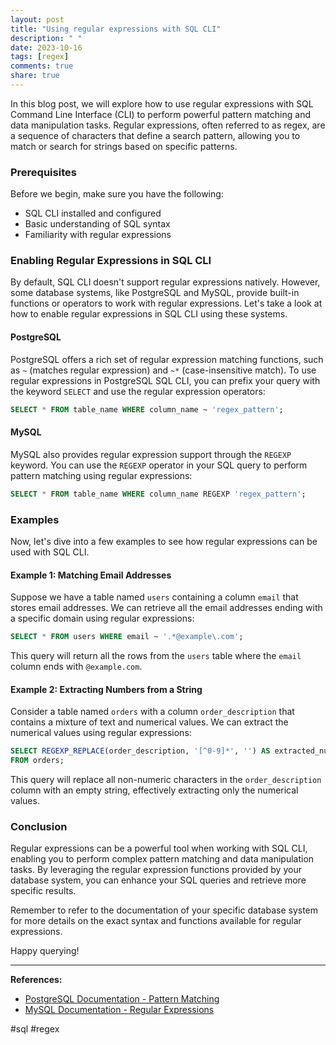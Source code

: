```yaml
---
layout: post
title: "Using regular expressions with SQL CLI"
description: " "
date: 2023-10-16
tags: [regex]
comments: true
share: true
---
```


In this blog post, we will explore how to use regular expressions with SQL Command Line Interface (CLI) to perform powerful pattern matching and data manipulation tasks. Regular expressions, often referred to as regex, are a sequence of characters that define a search pattern, allowing you to match or search for strings based on specific patterns.

### Prerequisites

Before we begin, make sure you have the following:

- SQL CLI installed and configured
- Basic understanding of SQL syntax
- Familiarity with regular expressions

### Enabling Regular Expressions in SQL CLI

By default, SQL CLI doesn't support regular expressions natively. However, some database systems, like PostgreSQL and MySQL, provide built-in functions or operators to work with regular expressions. Let's take a look at how to enable regular expressions in SQL CLI using these systems.

#### PostgreSQL

PostgreSQL offers a rich set of regular expression matching functions, such as `~` (matches regular expression) and `~*` (case-insensitive match). To use regular expressions in PostgreSQL SQL CLI, you can prefix your query with the keyword `SELECT` and use the regular expression operators:

```sql
SELECT * FROM table_name WHERE column_name ~ 'regex_pattern';
```

#### MySQL

MySQL also provides regular expression support through the `REGEXP` keyword. You can use the `REGEXP` operator in your SQL query to perform pattern matching using regular expressions:

```sql
SELECT * FROM table_name WHERE column_name REGEXP 'regex_pattern';
```

### Examples

Now, let's dive into a few examples to see how regular expressions can be used with SQL CLI.

#### Example 1: Matching Email Addresses

Suppose we have a table named `users` containing a column `email` that stores email addresses. We can retrieve all the email addresses ending with a specific domain using regular expressions:

```sql
SELECT * FROM users WHERE email ~ '.*@example\.com';
```

This query will return all the rows from the `users` table where the `email` column ends with `@example.com`.

#### Example 2: Extracting Numbers from a String

Consider a table named `orders` with a column `order_description` that contains a mixture of text and numerical values. We can extract the numerical values using regular expressions:

```sql
SELECT REGEXP_REPLACE(order_description, '[^0-9]*', '') AS extracted_numbers
FROM orders;
```

This query will replace all non-numeric characters in the `order_description` column with an empty string, effectively extracting only the numerical values.

### Conclusion

Regular expressions can be a powerful tool when working with SQL CLI, enabling you to perform complex pattern matching and data manipulation tasks. By leveraging the regular expression functions provided by your database system, you can enhance your SQL queries and retrieve more specific results.

Remember to refer to the documentation of your specific database system for more details on the exact syntax and functions available for regular expressions.

Happy querying!

---

**References:**

- [PostgreSQL Documentation - Pattern Matching](https://www.postgresql.org/docs/current/functions-matching.html)
- [MySQL Documentation - Regular Expressions](https://dev.mysql.com/doc/refman/8.0/en/regexp.html)

#sql #regex